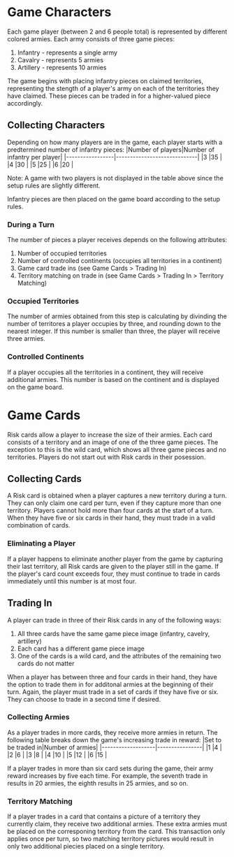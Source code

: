 # Game Characters
Each game player (between 2 and 6 people total) is represented by different colored armies. Each army consists of three game pieces:
1. Infantry - represents a single army
2. Cavalry - represents 5 armies
3. Artillery - represents 10 armies

The game begins with placing infantry pieces on claimed territories, representing the stength of a player's army on each of the territories they have claimed. These pieces can be traded in for a higher-valued piece accordingly.

## Collecting Characters
Depending on how many players are in the game, each player starts with a predtermined number of infantry pieces:
|Number of players|Number of infantry per player|
|-----------------|-----------------------------|
|3                |35                           |
|4                |30                           |
|5                |25                           |
|6                |20                           |

Note: A game with two players is not displayed in the table above since the setup rules are slightly different.

Infantry pieces are then placed on the game board according to the setup rules.

### During a Turn
The number of pieces a player receives depends on the following attributes:
1. Number of occupied territories
2. Number of controlled continents (occupies all territories in a continent)
3. Game card trade ins (see Game Cards > Trading In)
4. Territory matching on trade in (see Game Cards > Trading In > Territory Matching)

### Occupied Territories
The number of armies obtained from this step is calculating by divinding the number of territores a player occupies by three, and rounding down to the nearest integer. If this number is smaller than three, the player will receive three armies.

### Controlled Continents
If a player occupies all the territories in a continent, they will receive additional armies. This number is based on the continent and is displayed on the game board.

# Game Cards
Risk cards allow a player to increase the size of their armies. Each card consists of a territory and an image of one of the three game pieces. The exception to this is the wild card, which shows all three game pieces and no territories. Players do not start out with Risk cards in their posession.

## Collecting Cards
A Risk card is obtained when a player captures a new territory during a turn. They can only claim one card per turn, even if they capture more than one territory. Players cannot hold more than four cards at the start of a turn. When they have five or six cards in their hand, they must trade in a valid combination of cards.

### Eliminating a Player
If a player happens to eliminate another player from the game by capturing their last territory, all Risk cards are given to the player still in the game. If the player's card count exceeds four, they must continue to trade in cards immediately until this number is at most four.

## Trading In
A player can trade in three of their Risk cards in any of the following ways:
1. All three cards have the same game piece image (infantry, cavelry, artillery)
2. Each card has a different game piece image
3. One of the cards is a wild card, and the attributes of the remaining two cards do not matter

When a player has between three and four cards in their hand, they have the option to trade them in for additonal armies at the beginning of their turn. Again, the player must trade in a set of cards if they have five or six. They can choose to trade in a second time if desired.

### Collecting Armies
As a player trades in more cards, they receive more armies in return. The following table breaks down the game's increasing trade in reward:
|Set to be traded in|Number of armies|
|-------------------|----------------|
|1                  |4               |
|2                  |6               |
|3                  |8               |
|4                  |10              |
|5                  |12              |
|6                  |15              |

If a player trades in more than six card sets during the game, their army reward increases by five each time. For example, the seventh trade in results in 20 armies, the eighth results in 25 armies, and so on.

### Territory Matching
If a player trades in a card that contains a picture of a territory they currently claim, they receive two additional armies. These extra armies must be placed on the corresponing territory from the card. This transaction only applies once per turn, so two matching territory pictures would result in only two additional piecies placed on a single territory.
